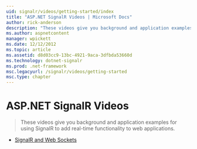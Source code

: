```yaml
---
uid: signalr/videos/getting-started/index
title: "ASP.NET SignalR Videos | Microsoft Docs"
author: rick-anderson
description: "These videos give you background and application examples for using SignalR to add real-time functionality to web applications."
ms.author: aspnetcontent
manager: wpickett
ms.date: 12/12/2012
ms.topic: article
ms.assetid: d8d03cc9-13bc-4921-9aca-3dfbda53660d
ms.technology: dotnet-signalr
ms.prod: .net-framework
msc.legacyurl: /signalr/videos/getting-started
msc.type: chapter
---
```

ASP.NET SignalR Videos
====================
> These videos give you background and application examples for using SignalR to add real-time functionality to web applications.


- [SignalR and Web Sockets](signalr-and-web-sockets.md)